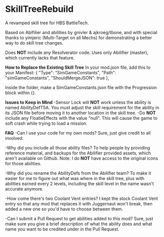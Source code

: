# SkillTreeRebuild
A revamped skill tree for HBS BattleTech.

Based on Abifilier and abilities by gnivler & ajkroeg/tbone, and with special thanks to yimjeric (Multi-Target on all Mechs) for demonstrating a better way to do skill tree changes.

Does **NOT** include any Resolverator code. Uses only Abilifier (master), which currently lacks that feature.

**How to Replace the Existing Skill Tree**
In your mod.json file, add this to your Manifest:
    { "Type": "SimGameConstants", "Path": "simGameConstants", "ShouldMergeJSON": true },

Inside the folder, make a SimGameConstants.json file with the Progression block within {}. 

**Issues to Keep in Mind**
-Sensor Lock will **NOT** work unless the ability is named AbilityDefT5A. You must adjust the skill requirement for the ability in its JSON file before moving it to another location in the skill tree.
-Do **NOT** include any FloatieEffects with the value "null". This will cause the game to soft crash while trying to load a mission.

**FAQ**
-Can I use your code for my own mods?
Sure, just give credit to all involved.

-Why did you include all those ability files?
To help people by providing reference material, and backups for the Abilifier provided assets, which aren't available on Github. Note: I do **NOT** have access to the original icons for those abilities.

-Why did you rename the AbilityDefs from the Abilifier team?
To make it easier for me to figure out what was where in the skill tree, plus with abilities earned every 2 levels, including the skill level in the name wasn't accurate anymore.

-How come there's two Coolant Vent entries?
I kept the stock Coolant Vent entry so that any mod that replaces it with Juggernaut won't break, then added a new one so you'd have to choose between them.

-Can I submit a Pull Request to get abilities added to this mod?
Sure, just make sure you give a brief description of what the ability does and what name you want to be credited under in the Pull Request.